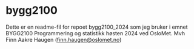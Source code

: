 # bygg2100
Dette er en readme-fil for repoet bygg2100_2024 som jeg bruker i emnet BYGG2100 Programmering og statistikk høsten 2024 ved OsloMet. 
Mvh Finn Aakre Haugen (finn.haugen@oslomet.no)
